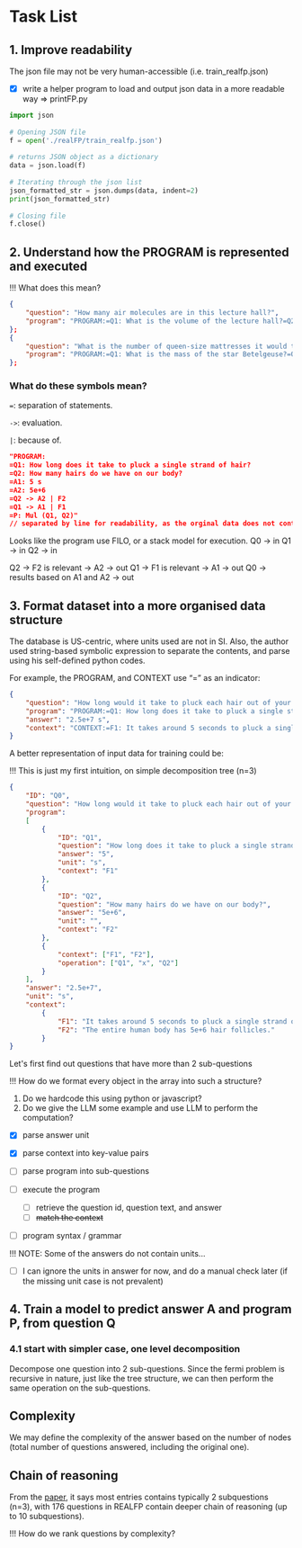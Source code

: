 # Task List

## 1. Improve readability
The json file may not be very human-accessible (i.e. train_realfp.json)

-[x] write a helper program to load and output json data in a more readable way => printFP.py

```python
import json
  
# Opening JSON file
f = open('./realFP/train_realfp.json')
  
# returns JSON object as a dictionary
data = json.load(f)
  
# Iterating through the json list
json_formatted_str = json.dumps(data, indent=2)
print(json_formatted_str)
  
# Closing file
f.close()
```

## 2. Understand how the PROGRAM is represented and executed

!!!  What does this mean?
```json
{
    "question": "How many air molecules are in this lecture hall?",  
    "program": "PROGRAM:=Q1: What is the volume of the lecture hall?=Q2: What is the volume of a single air molecule?=A1: 24000 m**3=A2: 3e-24 m**3=Q2 -> A2 | F2=Q1 -> A1 | F1=P: Div (Q1, Q2)"
};
{
    "question": "What is the number of queen-size mattresses it would take to fill the star Betelgeuse which has 18 times the mass of the Sun?",    
    "program": "PROGRAM:=Q1: What is the mass of the star Betelgeuse?=Q2: What is the mass of a queen size mattress?=Q3: What is the mass of the sun?=Q4: What is the ratio of the mass of Betelgeuse to mass of sun?=A1: 140 lb=A2: 4.3e+30 lb=A3: 18=Q4 -> A3 | F3=Q3 -> A2 | F2=Q1 -> Mul (Q4, Q3)=Q2 -> A1 | F1=P: Div (Q1, Q2)"
};
```
### What do these symbols mean?

`=`: separation of statements.

`->`: evaluation.

`|`: because of.
```json
"PROGRAM:
=Q1: How long does it take to pluck a single strand of hair?
=Q2: How many hairs do we have on our body?
=A1: 5 s
=A2: 5e+6
=Q2 -> A2 | F2
=Q1 -> A1 | F1
=P: Mul (Q1, Q2)"
// separated by line for readability, as the orginal data does not contain \n
```
Looks like the program use FILO, or a stack model for execution.
Q0 -> in
Q1 -> in
Q2 -> in

Q2 -> F2 is relevant -> A2 -> out
Q1 -> F1 is relevant -> A1 -> out
Q0 -> results based on A1 and A2 -> out


## 3. Format dataset into a more organised data structure
The database is US-centric, where units used are not in SI.
Also, the author used string-based symbolic expression to separate the contents, and parse using his self-defined python codes.

For example, the PROGRAM, and CONTEXT use “=” as an indicator:

```json
{
    "question": "How long would it take to pluck each hair out of your body one at a time?",
    "program": "PROGRAM:=Q1: How long does it take to pluck a single strand of hair?=Q2: How many hairs do we have on our body?=A1: 5 s=A2: 5e+6=Q2 -> A2 | F2=Q1 -> A1 | F1=P: Mul (Q1, Q2)",
    "answer": "2.5e+7 s",
    "context": "CONTEXT:=F1: It takes around 5 seconds to pluck a single strand of hair.=F2: The entire human body has 5e+6 hair follicles."    
}
```
A better representation of input data for training could be:

!!! This is just my first intuition, on simple decomposition tree (n=3)
```json
{
    "ID": "Q0",
    "question": "How long would it take to pluck each hair out of your body one at a time?",
    "program": 
    [
        {
            "ID": "Q1",
            "question": "How long does it take to pluck a single strand of hair?",
            "answer": "5",
            "unit": "s",  
            "context": "F1"
        },
        {
            "ID": "Q2",
            "question": "How many hairs do we have on our body?",
            "answer": "5e+6",
            "unit": "",
            "context": "F2"
        },
        {
            "context": ["F1", "F2"],
            "operation": ["Q1", "x", "Q2"]
        }
    ],    
    "answer": "2.5e+7",
    "unit": "s",
    "context": 
        {
            "F1": "It takes around 5 seconds to pluck a single strand of hair.", 
            "F2": "The entire human body has 5e+6 hair follicles."
        }    
}

```
Let's first find out questions that have more than 2 sub-questions

!!! How do we format every object in the array into such a structure?
1. Do we hardcode this using python or javascript?
2. Do we give the LLM some example and use LLM to perform the computation?

- [x] parse answer unit
- [x] parse context into key-value pairs
- [ ] parse program into sub-questions

- [ ] execute the program
    - [ ] retrieve the question id, question text, and answer
    - [ ] ~~match the context~~

- [ ] program syntax / grammar

!!! NOTE: Some of the answers do not contain units...
- [ ] I can ignore the units in answer for now, and do a manual check later (if the missing unit case is not prevalent)

## 4. Train a model to predict answer A and program P, from question Q

### 4.1 start with simpler case, one level decomposition 

Decompose one question into 2 sub-questions. Since the fermi problem is recursive in nature, just like the tree structure, we can then perform the same operation on the sub-questions.



### 



## Complexity
We may define the complexity of the answer based on the number of nodes (total number of questions answered, including the original one).

## Chain of reasoning
From the [paper](https://arxiv.org/abs/2110.14207), it says most entries contains typically 2 subquestions (n=3), with 176 questions in REALFP contain deeper chain of reasoning (up to 10 subquestions).

!!! How do we rank questions by complexity?
